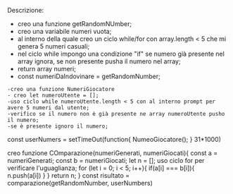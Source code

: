 Descrizione:
<!-- Visualizzare in pagina 5 numeri casuali. -->
- creo una funzione getRandomNUmber;
- creo una variabile numeri vuota;
- al interno della quale creo un ciclo while/for con array.length < 5 che mi genera 5 numeri casuali;
- nel ciclo while impongo una condizione "if" se numero già presente nel array ignora, se non presente pusha il numero nel array;
- return array numeri;
- const numeriDaIndovinare = getRandomNumber;
<!-- Da lì parte un timer di 30 secondi. -->

<!-- Dopo 30 secondi i numeri scompaiono e l'utente deve inserire, uno alla volta, i numeri che ha visto precedentemente, tramite il prompt(). -->
    -creo una funzione NumeriGiocatore
    - creo let numeroUtente = [];
    -uso ciclo while numeroUtente.length < 5 con al interno prompt per avere 5 numeri dal utente;
    -verifico se il numero non è già presente ne array numeroUtente pusho il numero;
    -se è presente ignoro il numero;
const userNumers = setTimeOut(function{
    NumeoGiocatore();
} 31*1000)
<!-- Dopo che sono stati inseriti i 5 numeri, il software dice quanti e quali dei numeri da indovinare sono stati individuati. -->
creo funzione COmparazione(numeriGenerati, numeriGiocati){
    const a = numeriGenerati;
    const b = numeriGiocati;
    let n = [];
    uso ciclo for per verificare l'uguaglianza;
    for (let i = 0; i < 5; i++){
        if(a[i] === b[i]){
            n.push(a[i])
        }
    }
    return n;
}
const risultato = comparazione(getRandomNumber, userNumbers)

